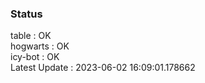 ### Status


table : OK  
hogwarts : OK  
icy-bot : OK  
Latest Update : 2023-06-02 16:09:01.178662
